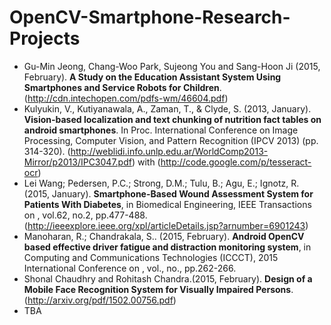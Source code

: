 # OpenCV-Smartphone-Research-Projects

* Gu-Min Jeong, Chang-Woo Park, Sujeong You and Sang-Hoon Ji (2015, February). **A Study on the Education Assistant System Using Smartphones and Service Robots for Children**. (http://cdn.intechopen.com/pdfs-wm/46604.pdf)
* Kulyukin, V., Kutiyanawala, A., Zaman, T., & Clyde, S. (2013, January). **Vision-based localization and text chunking of nutrition fact tables on android smartphones**. In Proc. International Conference on Image Processing, Computer Vision, and Pattern Recognition (IPCV 2013) (pp. 314-320). (http://weblidi.info.unlp.edu.ar/WorldComp2013-Mirror/p2013/IPC3047.pdf) with (http://code.google.com/p/tesseract-ocr) 
* Lei Wang; Pedersen, P.C.; Strong, D.M.; Tulu, B.; Agu, E.; Ignotz, R. (2015, January). **Smartphone-Based Wound Assessment System for Patients With Diabetes**, in Biomedical Engineering, IEEE Transactions on , vol.62, no.2, pp.477-488. (http://ieeexplore.ieee.org/xpl/articleDetails.jsp?arnumber=6901243)
* Manoharan, R.; Chandrakala, S.. (2015, February). **Android OpenCV based effective driver fatigue and distraction monitoring system**, in Computing and Communications Technologies (ICCCT), 2015 International Conference on , vol., no., pp.262-266.
* Shonal Chaudhry and Rohitash Chandra.(2015, February). **Design of a Mobile Face Recognition System for Visually Impaired Persons**. (http://arxiv.org/pdf/1502.00756.pdf)
* TBA
